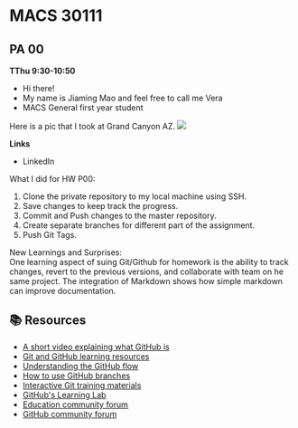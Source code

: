 # MACS 30111
## PA 00
<b>TThu 9:30-10:50</b>
* Hi there!
* My name is Jiaming Mao and feel free to call me Vera
* MACS General first year student

Here is a pic that I took at Grand Canyon AZ. 
<img src="IMG_3403.JPG">

<b>Links</b>
* <a src="https://www.linkedin.com/in/jiaming-mao/">LinkedIn</a>

What I did for HW P00:
1. Clone the private repository to my local machine using SSH.
2. Save changes to keep track the progress. 
3. Commit and Push changes to the master repository. 
4. Create separate branches for different part of the assignment.
5. Push Git Tags.

New Learnings and Surprises:<br/>
One learning aspect of suing Git/Github for homework is the ability to track changes, revert to the previous versions, and collaborate with team on he same project. The integration of Markdown shows how simple markdown can improve documentation. 


## 📚  Resources 
* [A short video explaining what GitHub is](https://www.youtube.com/watch?v=w3jLJU7DT5E&feature=youtu.be) 
* [Git and GitHub learning resources](https://docs.github.com/en/github/getting-started-with-github/git-and-github-learning-resources) 
* [Understanding the GitHub flow](https://guides.github.com/introduction/flow/)
* [How to use GitHub branches](https://www.youtube.com/watch?v=H5GJfcp3p4Q&feature=youtu.be)
* [Interactive Git training materials](https://githubtraining.github.io/training-manual/#/01_getting_ready_for_class)
* [GitHub's Learning Lab](https://github.com/apps/github-learning-lab)
* [Education community forum](https://education.github.community/)
* [GitHub community forum](https://github.community/)
